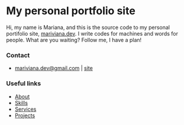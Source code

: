 # My personal portfolio site
Hi, my name is Mariana, and this is the source code to my personal portifolio site, [mariviana.dev](https://mariviana.dev). I write codes for machines and words for people. What are you waiting? Follow me, I have a plan!

### Contact
- <mariviana.dev@gmail.com> | [site](https://mariviana.dev/#contato)

### Useful links
- [About](https://mariviana.dev/#about)
- [Skills](https://mariviana.dev/#skills)
- [Services](https://mariviana.dev/#services)
- [Projects](https://mariviana.dev/#projects)
